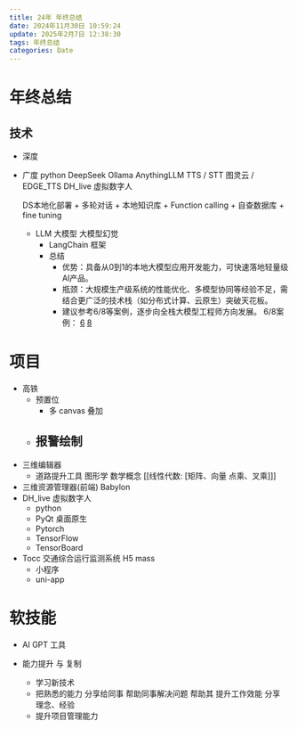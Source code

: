 ```yaml
---
title: 24年 年终总结
date: 2024年11月30日 10:59:24
update: 2025年2月7日 12:38:30
tags: 年终总结
categories: Date
---
```

# 年终总结

## 技术
+ 深度

+ 广度
  python
  DeepSeek
  Ollama
  AnythingLLM
  TTS / STT
    图灵云 / EDGE_TTS
  DH_live 虚拟数字人

  DS本地化部署 + 多轮对话 + 本地知识库 + Function calling + 自查数据库 + fine tuning

  + LLM 大模型
    大模型幻觉
    + LangChain 框架
    * 总结
      - 优势：具备从0到1的本地大模型应用开发能力，可快速落地轻量级AI产品。
      - 瓶颈：大规模生产级系统的性能优化、多模型协同等经验不足，需结合更广泛的技术栈（如分布式计算、云原生）突破天花板。
      * 建议参考6/8等案例，逐步向全栈大模型工程师方向发展。
      6/8案例：
        [6](https://blog.csdn.net/huang9604/article/details/140764403)
        [8](https://blog.csdn.net/liupras/article/details/142689132)


# 项目
- 高铁
  - 预置位
    - 多 canvas 叠加
  - 报警绘制
    -
- 三维编辑器
  - 道路提升工具
    图形学
    数学概念 [[线性代数: [矩阵、向量 点乘、叉乘]]]
- 三维资源管理器(前端)
  Babylon
- DH_live 虚拟数字人
  - python
  - PyQt 桌面原生
  - Pytorch
  - TensorFlow
  - TensorBoard
- Tocc 交通综合运行监测系统 H5 mass
  - 小程序
  - uni-app

# 软技能
- AI GPT 工具

- 能力提升 与 复制
  - 学习新技术
  - 把熟悉的能力 分享给同事
    帮助同事解决问题
    帮助其 提升工作效能
    分享 理念、经验
  - 提升项目管理能力
